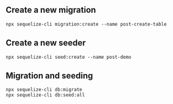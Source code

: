 ## Create a new migration

```shell
npx sequelize-cli migration:create --name post-create-table
```

## Create a new seeder
```shell
npx sequelize-cli seed:create --name post-demo
```

## Migration and seeding
```shell
npx sequelize-cli db:migrate
npx sequelize-cli db:seed:all
```